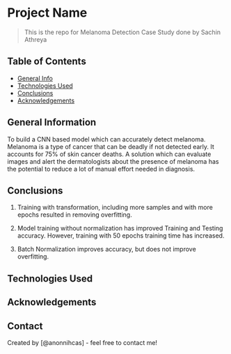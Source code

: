 # Project Name
> This is the repo for Melanoma Detection Case Study done by Sachin Athreya


## Table of Contents
* [General Info](#general-information)
* [Technologies Used](#technologies-used)
* [Conclusions](#conclusions)
* [Acknowledgements](#acknowledgements)

<!-- You can include any other section that is pertinent to your problem -->

## General Information
To build a CNN based model which can accurately detect melanoma. Melanoma is a type of cancer that can be deadly if not detected early. It accounts for 75% of skin cancer deaths. A solution which can evaluate images and alert the dermatologists about the presence of melanoma has the potential to reduce a lot of manual effort needed in diagnosis.

 
## Conclusions
1. Training with transformation, including more samples and with more epochs resulted in removing overfitting.

2. Model training without normalization has improved Training and Testing accuracy. However, training with 50 epochs training time has increased.

3. Batch Normalization improves accuracy, but does not improve overfitting. 


## Technologies Used
 

<!-- As the libraries versions keep on changing, it is recommended to mention the version of library used in this project -->

## Acknowledgements
 

## Contact
Created by [@anonnihcas] - feel free to contact me!